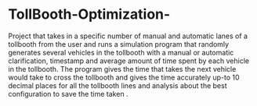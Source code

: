 # TollBooth-Optimization-

Project that takes in a specific number of manual and automatic lanes of a tollbooth from the user and runs a simulation program that randomly generates several vehicles in the tollbooth with a manual or automatic clarification, timestamp and average amount of time spent by each vehicle in the tollbooth. The program gives the time that takes the next vehicle would take to cross the tollbooth and gives the time accurately up-to 10 decimal places for all the tollbooth lines and analysis about the best configuration to save the time taken .
